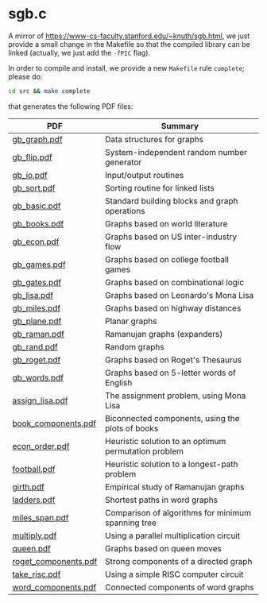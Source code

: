 # sgb.c
A mirror of https://www-cs-faculty.stanford.edu/~knuth/sgb.html, we just provide a small change in the Makefile so that the compiled library can be linked (actually, we just add the `-fPIC` flag).

In order to compile and install, we provide a new `Makefile` rule `complete`; please do:

```bash
cd src && make complete
```

that generates the following PDF files:

|PDF|Summary|
|---|---|
|[gb_graph.pdf](./src/gb_graph.pdf)|Data structures for graphs|
|[gb_flip.pdf](./src/gb_flip.pdf)|System-independent random number generator|
|[gb_io.pdf](./src/gb_io.pdf)|Input/output routines|
|[gb_sort.pdf](./src/gb_sort.pdf)|Sorting routine for linked lists|
|[gb_basic.pdf](./src/gb_basic.pdf)|Standard building blocks and graph operations|
|[gb_books.pdf](./src/gb_books.pdf)|Graphs based on world literature|
|[gb_econ.pdf](./src/gb_econ.pdf)|Graphs based on US inter-industry flow|
|[gb_games.pdf](./src/gb_games.pdf)|Graphs based on college football games|
|[gb_gates.pdf](./src/gb_gates.pdf)|Graphs based on combinational logic|
|[gb_lisa.pdf](./src/gb_lisa.pdf)|Graphs based on Leonardo's Mona Lisa|
|[gb_miles.pdf](./src/gb_miles.pdf)|Graphs based on highway distances|
|[gb_plane.pdf](./src/gb_plane.pdf)|Planar graphs|
|[gb_raman.pdf](./src/gb_raman.pdf)|Ramanujan graphs (expanders)|
|[gb_rand.pdf](./src/gb_rand.pdf)|Random graphs|
|[gb_roget.pdf](./src/gb_roget.pdf)|Graphs based on Roget's Thesaurus|
|[gb_words.pdf](./src/gb_words.pdf)|Graphs based on 5-letter words of English|
|[assign_lisa.pdf](./src/assign_lisa.pdf)|The assignment problem, using Mona Lisa|
|[book_components.pdf](./src/book_components.pdf)|Biconnected components, using the plots of books|
|[econ_order.pdf](./src/econ_order.pdf)|Heuristic solution to an optimum permutation problem|
|[football.pdf](./src/football.pdf)|Heuristic solution to a longest-path problem|
|[girth.pdf](./src/girth.pdf)|Empirical study of Ramanujan graphs|
|[ladders.pdf](./src/ladders.pdf)|Shortest paths in word graphs|
|[miles_span.pdf](./src/miles_span.pdf)|Comparison of algorithms for minimum spanning tree|
|[multiply.pdf](./src/multiply.pdf)|Using a parallel multiplication circuit|
|[queen.pdf](./src/queen.pdf)|Graphs based on queen moves|
|[roget_components.pdf](./src/roget_components.pdf)|Strong components of a directed graph|
|[take_risc.pdf](./src/take_risc.pdf)|Using a simple RISC computer circuit|
|[word_components.pdf](./src/word_components.pdf)|Connected components of word graphs|